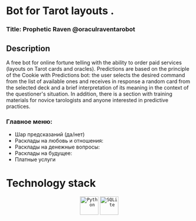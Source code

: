 # Bot for Tarot layouts . 
### Title: Prophetic Raven @oraculraventarobot
## Description
A free bot for online fortune telling with the ability to order paid services (layouts on Tarot cards and oracles). Predictions are based on the principle of the Cookie with Predictions bot: the user selects the desired command from the list of available ones and receives in response a random card from the selected deck and a brief interpretation of its meaning in the context of the questioner's situation.
In addition, there is a section with training materials for novice tarologists and anyone interested in predictive practices.

### Главное меню:
 -  Шар предсказаний (да/нет)
 - Расклады на любовь и отношения:
 - Расклады на денежные вопросы:
 - Расклады на будущее:
 - Платные услуги

# Technology stack
<div align="center">
	<code><img width="50" src="https://user-images.githubusercontent.com/25181517/183423507-c056a6f9-1ba8-4312-a350-19bcbc5a8697.png" alt="Python" title="Python"/></code>
	<code><img width="50" src="https://github.com/marwin1991/profile-technology-icons/assets/136815194/82df4543-236b-4e45-9604-5434e3faab17" alt="SQLite" title="SQLite"/></code>
</div>